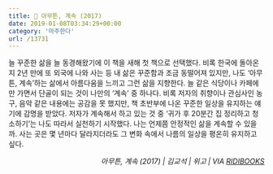 ```yaml
---
title: 📖 아무튼, 계속 (2017)
date: 2019-01-08T03:34:29+00:00
category: '마주한다'
url: /13731
---
```


늘 꾸준한 삶을 늘 동경해왔기에 이 책을 새해 첫 책으로 선택했다. 비록 한국에 돌아온 지 2년 만에 또 외국에 나와 사는 등 내 삶은 꾸준함과 조금 동떨어져 있지만, 나도 &#8216;아무튼, 계속&#8217;하는 삶에서 아름다움을 느끼고 그런 삶을 지향한다. 늘 같은 식당이나 카페에만 가면서 단골이 되는 것이 나만의 &#8216;계속&#8217; 중 하나다. 비록 저자의 취향이나 관심사인 농구, 음악 같은 내용에는 공감을 못 했지만, 책 초반부에 나온 꾸준한 일상을 유지하는 얘기에 감명을 받았다. 저자가 계속해서 하고 있는 것 중 &#8216;귀가 후 20분간 집 정리하고 청소하기&#8217;는 나도 따라서 실천하기 시작했다. 나는 언제쯤 안정적인 삶을 계속할 수 있을까. 사는 곳은 몇 년마다 달라지더라도 그 변화 속에서 나름의 일상을 평온히 유지하고 싶다.

<p style="text-align:right">
  <em>아무튼, 계속 (2017) | 김교석&nbsp;| 위고 | VIA&nbsp;<a rel="noreferrer noopener" href="http://ridibooks.com/" target="_blank">RIDIBOOKS</a></em>
</p>